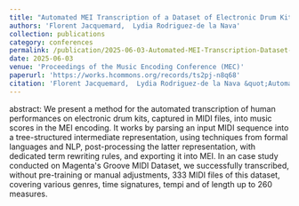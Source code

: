 ```yaml
---
title: "Automated MEI Transcription of a Dataset of Electronic Drum Kit Recordings"
authors: 'Florent Jacquemard,  Lydia Rodriguez-de la Nava'
collection: publications
category: conferences
permalink: /publication/2025-06-03-Automated-MEI-Transcription-Dataset-of-Electronic-Drum-Kit-Recordings
date: 2025-06-03
venue: 'Proceedings of the Music Encoding Conference (MEC)'
paperurl: 'https://works.hcommons.org/records/ts2pj-n8q68'
citation: 'Florent Jacquemard,  Lydia Rodriguez-de la Nava &quot;Automated MEI Transcription of a Dataset of Electronic Drum Kit Recordings&quot; In proceedings of the Music Encoding Conference (MEC), 2025.'
---
```

abstract: 
We present a method for the automated transcription of human performances on electronic drum kits, captured in MIDI files, into music scores in the MEI encoding. It works by parsing an input MIDI sequence into a tree-structured intermediate representation, using techniques from formal languages and NLP, post-processing the latter representation, with dedicated term rewriting rules, and exporting it into MEI. In an case study conducted on Magenta's Groove MIDI Dataset, we successfully transcribed, without pre-training or manual adjustments, 333 MIDI files of this dataset, covering various genres, time signatures, tempi and of length up to 260 measures.